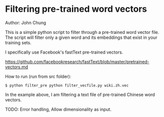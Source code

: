 Filtering pre-trained word vectors
=======

Author: John Chung

This is a simple python script to filter through a pre-trained word vector file. The script will filter only a given word and its embeddings that exist in your training sets.

I specifically use Facebook's fastText pre-trained vectors.

https://github.com/facebookresearch/fastText/blob/master/pretrained-vectors.md

How to run (run from src folder):

`$ python filter_pre python filter_vecfile.py wiki.zh.vec`

In the example above, I am filtering a text file of pre-trained Chinese word vectors.

TODO: Error handling, Allow dimensionality as input.

